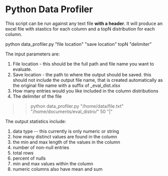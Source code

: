 # Python Data Profiler

This script can be run against any text file **with a header**. It will produce an excel file with stastics for each column and a topN distribution for each column.

python data_profiler.py "file location" "save location" topN "delimiter"

The input parameters are: 
1. File location - this should be the full path and file name you want to evaluate.
2. Save location - the path to where the output should be saved. this should not include the output file name, that is created automatically as the original file name with a suffix of _eval_dist.xlsx
3. How many entries would you like included in the column distributions
4. The delimiter of the file

 >> python data_profiler.py "/home/data/file.txt" "/home/documents/eval_distro/" 50 "|"

The output statistics include:
1. data type -- this currently is only numeric or string
2. how many distinct values are found in the column
3. the min and max length of the values in the column
4. number of non-null entries
5. total rows
6. percent of nulls
7. min and max values within the column
8. numeric columns also have mean and sum
